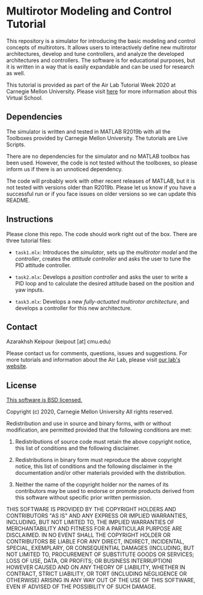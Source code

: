 # Multirotor Modeling and Control Tutorial

This repository is a simulator for introducing the basic modeling and control concepts of multirotors. It allows users to interactively define new multirotor architectures, develop and tune controllers, and analyze the developed architectures and controllers. The software is for educational purposes, but it is written in a way that is easily expandable and can be used for research as well.

This tutorial is provided as part of the Air Lab Tutorial Week 2020 at Carnegie Mellon University. Please visit [here](https://theairlab.org/summer2020/) for more information about this Virtual School.

## Dependencies
The simulator is written and tested in MATLAB R2019b with all the Toolboxes provided by Carnegie Mellon University. The tutorials are Live Scripts. 

There are no dependencies for the simulator and no MATLAB toolbox has been used. However, the code is not tested without the toolboxes, so please inform us if there is an unnoticed dependency.

The code will probably work with other recent releases of MATLAB, but it is not tested with versions older than R2019b. Please let us know if you have a successful run or if you face issues on older versions so we can update this README.

## Instructions
Please clone this repo. The code should work right out of the box. There are three tutorial files:

* `task1.mlx`: Introduces the *simulator*, sets up the *multirotor model* and the *controller*, creates the *attitude controller* and asks the user to tune the PID attitude controller.

* `task2.mlx`: Develops a *position controller* and asks the user to write a PID loop and to calculate the desired attitude based on the position and yaw inputs.

* `task3.mlx`: Develops a new *fully-actuated multirotor architecture*, and develops a controller for this new architecture.

## Contact
Azarakhsh Keipour (keipout [at] cmu.edu)

Please contact us for comments, questions, issues and suggestions. For more tutorials and information about the Air Lab, please visit [our lab's website](https://theairlab.org/).

## License
[This software is BSD licensed.](http://opensource.org/licenses/BSD-3-Clause)

Copyright (c) 2020, Carnegie Mellon University
All rights reserved.

Redistribution and use in source and binary forms, with or without modification, are permitted provided that the following conditions are met:

1. Redistributions of source code must retain the above copyright notice, this list of conditions and the following disclaimer.

2. Redistributions in binary form must reproduce the above copyright notice, this list of conditions and the following disclaimer in the documentation and/or other materials provided with the distribution.

3. Neither the name of the copyright holder nor the names of its contributors may be used to endorse or promote products derived from this software without specific prior written permission.

THIS SOFTWARE IS PROVIDED BY THE COPYRIGHT HOLDERS AND CONTRIBUTORS "AS IS" AND ANY EXPRESS OR IMPLIED WARRANTIES, INCLUDING, BUT NOT LIMITED TO, THE IMPLIED WARRANTIES OF MERCHANTABILITY AND FITNESS FOR A PARTICULAR PURPOSE ARE DISCLAIMED. IN NO EVENT SHALL THE COPYRIGHT HOLDER OR CONTRIBUTORS BE LIABLE FOR ANY DIRECT, INDIRECT, INCIDENTAL, SPECIAL, EXEMPLARY, OR CONSEQUENTIAL DAMAGES (INCLUDING, BUT NOT LIMITED TO, PROCUREMENT OF SUBSTITUTE GOODS OR SERVICES; LOSS OF USE, DATA, OR PROFITS; OR BUSINESS INTERRUPTION) HOWEVER CAUSED AND ON ANY THEORY OF LIABILITY, WHETHER IN CONTRACT, STRICT LIABILITY, OR TORT (INCLUDING NEGLIGENCE OR OTHERWISE) ARISING IN ANY WAY OUT OF THE USE OF THIS SOFTWARE, EVEN IF ADVISED OF THE POSSIBILITY OF SUCH DAMAGE.
